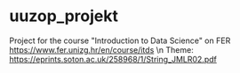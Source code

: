 # uuzop_projekt
Project for the course "Introduction to Data Science" on FER https://www.fer.unizg.hr/en/course/itds \n
Theme: https://eprints.soton.ac.uk/258968/1/String_JMLR02.pdf
